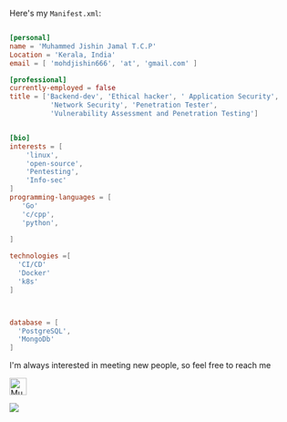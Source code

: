 




              

Here's my `Manifest.xml`:

```toml

[personal]
name = 'Muhammed Jishin Jamal T.C.P'
Location = 'Kerala, India'
email = [ 'mohdjishin666', 'at', 'gmail.com' ]

[professional]
currently-employed = false
title = ['Backend-dev', 'Ethical hacker', ' Application Security', 
          'Network Security', 'Penetration Tester',
          'Vulnerability Assessment and Penetration Testing']


[bio]
interests = [
    'linux',
    'open-source',
    'Pentesting',
    'Info-sec'
]
programming-languages = [
   'Go'
   'c/cpp',
   'python',
 
]

technologies =[
  'CI/CD'
  'Docker'
  'k8s'
]



database = [
  'PostgreSQL',
  'MongoDb'
]

```


I'm always interested in meeting new people, so feel free to reach me


 <a href="https://www.linkedin.com/in/muhammed-jishin-jamal-t-c-p-a398aa215">
    <img src="https://www.vectorlogo.zone/logos/linkedin/linkedin-icon.svg" alt="Muhammed Jishin Jamal T.C.P's LinkedIn Profile" height="30" width="30">
  </a>


<p align="center">
  
 
</p>

<p align="left">


  <img src="https://github-readme-stats.vercel.app/api?username=mohdjishin&show_icons=true"  /> 



